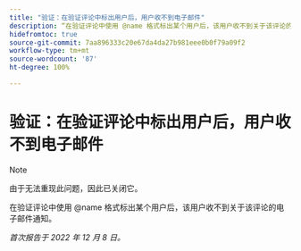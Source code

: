 ```yaml
---
title: "验证：在验证评论中标出用户后，用户收不到电子邮件"
description: “在验证评论中使用 @name 格式标出某个用户后，该用户收不到关于该评论的电子邮件通知。”
hidefromtoc: true
source-git-commit: 7aa896333c20e67da4da27b981eee0b0f79a09f2
workflow-type: tm+mt
source-wordcount: '87'
ht-degree: 100%

---
```



# 验证：在验证评论中标出用户后，用户收不到电子邮件

>[!NOTE]
>
>由于无法重现此问题，因此已关闭它。

在验证评论中使用 @name 格式标出某个用户后，该用户收不到关于该评论的电子邮件通知。

_首次报告于 2022 年 12 月 8 日。_

